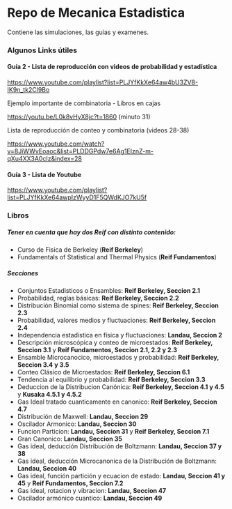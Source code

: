 # Repo de Mecanica Estadistica

Contiene las simulaciones, las guías y examenes.

### Algunos Links útiles

#### Guía 2 - Lista de reproducción con videos de probabilidad y estadística

https://www.youtube.com/playlist?list=PLJYfKkXe64aw4bU3ZV8-IK9n_tk2Cl9Bo

Ejemplo importante de combinatoria - Libros en cajas 

https://youtu.be/L0k8vHyX8jc?t=1860 (minuto 31)

Lista de reproducción de conteo y combinatoria (videos 28-38)

https://www.youtube.com/watch?v=8JiWWvEoaoc&list=PLDDGPdw7e6Ag1EIznZ-m-qXu4XX3A0cIz&index=28

####  Guía 3 - Lista de Youtube

https://www.youtube.com/playlist?list=PLJYfKkXe64awpIzWyyD1F5QWdKJO7kU5f

<!-- ### Problema de banda elastica (Problema 3.8)
https://youtu.be/JsOR7OZvttI?t=7029 (empieza en 1:57:00) -->

### Libros 

##### Tener en cuenta que hay dos Reif con distinto contenido:
- Curso de Fisica de Berkeley (**Reif Berkeley**)
- Fundamentals of Statistical and Thermal Physics (**Reif Fundamentos**)

##### Secciones 

- Conjuntos Estadisticos o Ensambles: **Reif Berkeley, Seccion 2.1**
- Probabilidad, reglas básicas: **Reif Berkeley, Seccion 2.2**
- Distribución Binomial como sistema de spines: **Reif Berkeley, Seccion 2.3**
- Probabilidad, valores medios y fluctuaciones: **Reif Berkeley, Seccion 2.4**
- Independencia estadística en física y fluctuaciones: **Landau, Seccion 2**
- Descripción microscópica y conteo de microestados: **Reif Berkeley, Seccion 3.1** y **Reif Fundamentos, Seccion 2.1, 2.2 y 2.3**
- Ensamble Microcanocico, microestados y probabilidad: **Reif Berkeley, Seccion 3.4 y 3.5**
- Conteo Clásico de Microestados: **Reif Berkeley, Seccion 6.1**
- Tendencia al equilibrio y probabilidad: **Reif Berkeley, Seccion 3.3**
- Deduccion de la Distribucion Canónica: **Reif Berkeley, Seccion 4.1 y 4.5** y **Kusaka 4.5.1 y 4.5.2**
- Gas Ideal tratado cuanticamente en canonico: **Reif Berkeley, Seccion 4.7**
- Distribución de Maxwell: **Landau, Seccion 29**
- Oscilador Armonico: **Landau, Seccion 30**
- Funcion Particion: **Landau, Seccion 31** y **Reif Berkeley, Seccion 7.1**
- Gran Canonico: **Landau, Seccion 35**
- Gas ideal, deducción Distribución de Boltzmann: **Landau, Seccion 37 y 38**
- Gas ideal, deducción Microcanonica de la Distribución de Boltzmann: **Landau, Seccion 40**
- Gas ideal, función partición y ecuacion de estado: **Landau, Seccion 41 y 45** y **Reif Fundamentos, Seccion 7.2**
- Gas ideal, rotacion y vibracion: **Landau, Seccion 47**
- Oscilador armónico cuantico: **Landau, Seccion 49**
